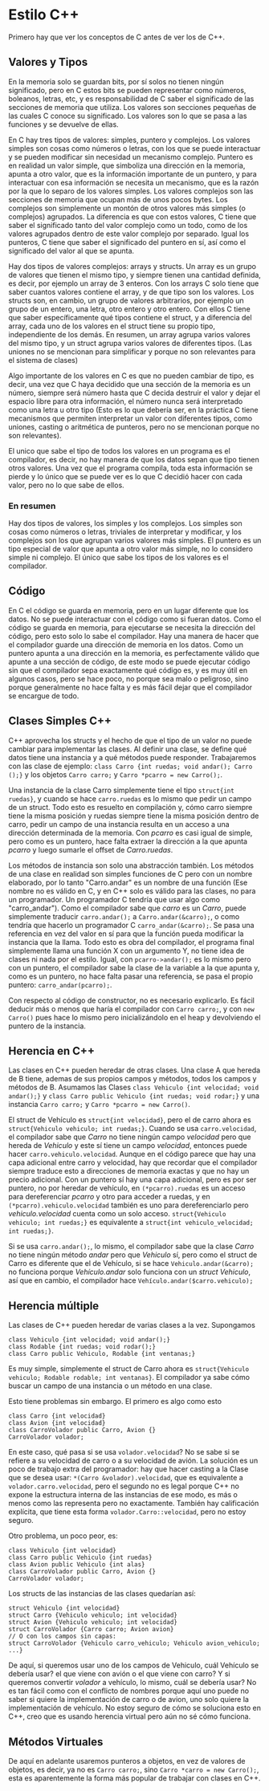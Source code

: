 # Estilo C++

Primero hay que ver los conceptos de C antes de ver los de C++.

## Valores y Tipos

En la memoria solo se guardan bits, por sí solos no tienen ningún significado,
pero en C estos bits se pueden representar como números, boleanos, letras, etc,
y es responsabilidad de C saber el significado de las secciones de memoria
que utiliza. Los valores son secciones pequeñas de las cuales C conoce su
significado. Los valores son lo que se pasa a las funciones y se devuelve de
ellas.

En C hay tres tipos de valores: simples, puntero y complejos. Los valores
simples son cosas como números o letras, con los que se puede interactuar
y se pueden modificar sin necesidad un mecanismo complejo. Puntero es en
realidad un valor simple, que simboliza una dirección en la memoria, apunta
a otro valor, que es la información importante de un puntero, y para
interactuar con esa información se necesita un mecanismo, que es la razón por
la que lo separo de los valores simples. Los valores complejos son las
secciones de memoria que ocupan más de unos pocos bytes. Los complejos son
simplemente un montón de otros valores más simples (o complejos) agrupados.
La diferencia es que con estos valores, C tiene que saber el significado tanto
del valor complejo como un todo, como de los valores agrupados dentro de este
valor complejo por separado. Igual los punteros, C tiene que saber el
significado del puntero en sí, así como el significado del valor al que se
apunta.

Hay dos tipos de valores complejos: arrays y structs. Un array es un grupo
de valores que tienen el mismo tipo, y siempre tienen una cantidad definida,
es decir, por ejemplo un array de 3 enteros. Con los arrays C solo tiene que
saber cuantos valores contiene el array, y de que tipo son los valores. Los
structs son, en cambio, un grupo de valores arbitrarios, por ejemplo un grupo
de un entero, una letra, otro entero y otro entero. Con ellos C tiene que saber
específicamente qué tipos contiene el struct, y a diferencia del array, cada
uno de los valores en el struct tiene su propio tipo, independiente de los
demás. En resumen, un array agrupa varios valores del mismo tipo, y un struct
agrupa varios valores de diferentes tipos. (Las uniones no se mencionan para
simplificar y porque no son relevantes para el sistema de clases)

Algo importante de los valores en C es que no pueden cambiar de tipo, es decir,
una vez que C haya decidido que una sección de la memoria es un número, siempre
será número hasta que C decida destruir el valor y dejar el espacio libre para
otra información, el número nunca será interpretado como una letra u otro tipo
(Esto es lo que debería ser, en la práctica C tiene mecanismos que permiten
interpretar un valor con diferentes tipos, como uniones, casting o aritmética
de punteros, pero no se mencionan porque no son relevantes).

El unico que sabe el tipo de todos los valores en un programa es el compilador,
es decir, no hay manera de que los datos sepan que tipo tienen otros valores.
Una vez que el programa compila, toda esta información se pierde y lo único
que se puede ver es lo que C decidió hacer con cada valor, pero no lo que sabe
de ellos.

### En resumen

Hay dos tipos de valores, los simples y los complejos. Los simples son cosas
como números o letras, triviales de interpretar y modificar, y los complejos
son los que agrupan varios valores más simples. El puntero es un tipo especial
de valor que apunta a otro valor más simple, no lo considero simple ni
complejo. El único que sabe los tipos de los valores es el compilador.

## Código

En C el código se guarda en memoria, pero en un lugar diferente que los datos.
No se puede interactuar con el código como si fueran datos. Como el código se
guarda en memoria, para ejecutarse se necesita la dirección del código, pero
esto solo lo sabe el compilador. Hay una manera de hacer que el compilador
guarde una dirección de memoria en los datos. Como un puntero apunta a una
dirección en la memoria, es perfectamente válido que apunte a una sección de
código, de este modo se puede ejecutar código sin que el compilador sepa
exactamente qué código es, y es muy útil en algunos casos, pero se hace poco,
no porque sea malo o peligroso, sino porque generalmente no hace falta y es
más fácil dejar que el compilador se encargue de todo.

## Clases Simples C++

C++ aprovecha los structs y el hecho de que el tipo de un valor no puede
cambiar para implementar las clases. Al definir una clase, se define qué
datos tiene una instancia y a qué métodos puede responder. Trabajaremos con
las clase de ejemplo: `class Carro {int ruedas; void andar(); Carro ();}`
y los objetos `Carro carro;` y `Carro *pcarro = new Carro();`.

Una instancia de la clase Carro simplemente tiene el tipo `struct{int ruedas}`,
y cuando se hace `carro.ruedas` es lo mismo que pedir un campo de un struct.
Todo esto es resuelto en compilación y, cómo carro siempre tiene la misma
posición y ruedas siempre tiene la misma posición dentro de carro, pedir un
campo de una instancia resulta en un acceso a una dirección determinada de la
memoria. Con _pcarro_ es casi igual de simple, pero como es un puntero, hace
falta extraer la dirección a la que apunta _pcarro_ y luego sumarle el offset
de _Carro.ruedas_.

Los métodos de instancia son solo una abstracción también. Los métodos de una
clase en realidad son simples funciones de C pero con un nombre elaborado, por
lo tanto "Carro.andar" es un nombre de una función (Ese nombre no es válido en
C, y en C++ solo es válido para las clases, no para un programador. Un
programador C tendría que usar algo como "carro_andar"). Como el compilador
sabe que _carro_ es un _Carro_, puede simplemente traducir `carro.andar();` a
`Carro.andar(&carro);`, o como tendría que hacerlo un programador C
`carro_andar(&carro);`. Se pasa una referencia en vez del valor en sí para que
la función pueda modificar la instancia que la llama. Todo esto es obra del
compilador, el programa final simplemente llama una función X con un argumento
Y, no tiene idea de clases ni nada por el estilo. Igual, con `pcarro->andar();`
es lo mismo pero con un puntero, el compilador sabe la clase de la variable
a la que apunta y, como es un puntero, no hace falta pasar una referencia,
se pasa el propio puntero: `carro_andar(pcarro);`.

Con respecto al código de constructor, no es necesario explicarlo. Es fácil
deducir más o menos que haría el compilador con `Carro carro;`, y con
`new Carro()` pues hace lo mismo pero inicializándolo en el heap y devolviendo
el puntero de la instancia.

## Herencia en C++

Las clases en C++ pueden heredar de otras clases. Una clase A que hereda de B
tiene, ademas de sus propios campos y métodos, todos los campos y métodos de B.
Asumamos las Clases `class Vehiculo {int velocidad; void andar();}` y
`class Carro public Vehiculo {int ruedas; void rodar;}` y una instancia
`Carro carro;` y `Carro *pcarro = new Carro()`.

El struct de Vehículo es `struct{int velocidad}`, pero el de carro ahora es
`struct{Vehiculo vehiculo; int ruedas;}`. Cuando se usa `carro.velocidad`, el
compilador sabe que _Carro_ no tiene ningún campo _velocidad_ pero que hereda
de _Vehiculo_ y este sí tiene un campo _velocidad_, entonces puede hacer
`carro.vehiculo.velocidad`. Aunque en el código parece que hay una capa
adicional entre carro y velocidad, hay que recordar que el compilador siempre
traduce esto a direcciones de memoria exactas y que no hay un precio adicional.
Con un puntero sí hay una capa adicional, pero es por ser puntero, no por
heredar de vehículo, en `(*pcarro).ruedas` es un acceso para dereferenciar
_pcarro_ y otro para acceder a ruedas, y en `(*pcarro).vehiculo.velocidad`
también es uno para dereferenciarlo pero _vehiculo.velocidad_ cuenta como un
solo acceso. `struct{Vehiculo vehiculo; int ruedas;}` es equivalente a
`struct{int vehiculo_velocidad; int ruedas;}`.

Si se usa `carro.andar();`, lo mismo, el compilador sabe que la clase _Carro_
no tiene ningún método _andar_ pero que _Vehiculo_ sí, pero como el struct de
Carro es diferente que el de Vehículo, si se hace `Vehiculo.andar(&carro);`
no funciona porque _Vehículo.andar_ solo funciona con un _struct Vehiculo_,
así que en cambio, el compilador hace `Vehículo.andar($carro.vehiculo);`

## Herencia múltiple

Las clases de C++ pueden heredar de varias clases a la vez. Supongamos

    class Vehiculo {int velocidad; void andar();}
    class Rodable {int ruedas; void rodar();}
    class Carro public Vehiculo, Rodable {int ventanas;}

Es muy simple, simplemente el struct de Carro ahora es
`struct{Vehiculo vehiculo; Rodable rodable; int ventanas}`. El compilador ya
sabe cómo buscar un campo de una instancia o un método en una clase.

Esto tiene problemas sin embargo. El primero es algo como esto
    
    class Carro {int velocidad}
    class Avion {int velocidad}
    class CarroVolador public Carro, Avion {}
    CarroVolador volador;

En este caso, qué pasa si se usa `volador.velocidad`? No se sabe si se refiere
a su velocidad de carro o a su velocidad de avión. La solución es un poco de
trabajo extra del programador: hay que hacer casting a la Clase que se desea
usar: `*(Carro &volador).velocidad`, que es equivalente a
`volador.carro.velocidad`, pero el segundo no es legal porque C++ no expone la
estructura interna de las instancias de ese modo, es más o menos como las
representa pero no exactamente. También hay calificación explícita, que tiene
esta forma `volador.Carro::velocidad`, pero no estoy seguro.

Otro problema, un poco peor, es:

    class Vehiculo {int velocidad}
    class Carro public Vehiculo {int ruedas}
    class Avion public Vehiculo {int alas}
    class CarroVolador public Carro, Avion {}
    CarroVolador volador;

Los structs de las instancias de las clases quedarían así:

    struct Vehiculo {int velocidad}
    struct Carro {Vehiculo vehiculo; int velocidad}
    struct Avion {Vehiculo vehiculo; int velocidad}
    struct CarroVolador {Carro carro; Avion avion}
    // O con los campos sin capas:
    struct CarroVolador {Vehiculo carro_vehiculo; Vehiculo avion_vehiculo; ...}

De aquí, si queremos usar uno de los campos de Vehiculo, cuál Vehículo se
debería usar? el que viene con avión o el que viene con carro? Y si queremos
convertir _volador_ a vehículo, lo mismo, cuál se debería usar? No es tan
fácil como con el conflicto de nombres porque aquí uno puede no saber si
quiere la implementación de carro o de avion, uno solo quiere la implementación
de vehículo.
No estoy seguro de cómo se soluciona esto en C++, creo que es usando herencia
virtual pero aún no sé cómo funciona.

## Métodos Virtuales

De aquí en adelante usaremos punteros a objetos, en vez de valores de objetos,
es decir, ya no es `Carro carro;`, sino `Carro *carro = new Carro();`, esta es
aparentemente la forma más popular de trabajar con clases en C++.

